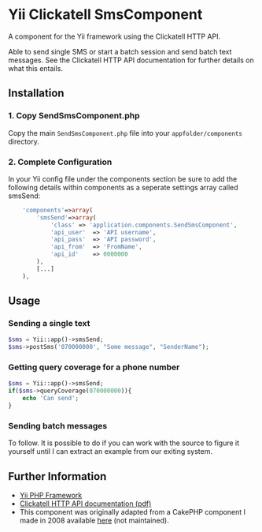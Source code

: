 Yii Clickatell SmsComponent
===========================

A component for the Yii framework using the Clickatell HTTP API.

Able to send single SMS or start a batch session and send batch text messages.
See the Clickatell HTTP API documentation for further details on what this entails.

Installation
------------

### 1. Copy SendSmsComponent.php
Copy the main `SendSmsComponent.php` file into your `appfolder/components` directory.

### 2. Complete Configuration
In your Yii config file under the components section be sure to add 
the following details within components as a seperate settings 
array called smsSend:

```php
    'components'=>array(
        'smsSend'=>array(
            'class' => 'application.components.SendSmsComponent',
            'api_user'  => 'API username',
            'api_pass'  => 'API password',
            'api_from'  => 'FromName',
            'api_id'    => 0000000
        ),
        [...]
    ),
```

Usage
-----

### Sending a single text

```php
$sms = Yii::app()->smsSend;
$sms->postSms('070000000', "Some message", "SenderName");

```

### Getting query coverage for a phone number

```php
$sms = Yii::app()->smsSend;
if($sms->queryCoverage(070000000)){
    echo 'Can send';
}

```

### Sending batch messages

To follow. It is possible to do if you can work with the source to figure it 
yourself until I can extract an example from our exiting system.

Further Information
-------------------
* [Yii PHP Framework](http://yiiframework.com)
* [Clickatell HTTP API documentation (pdf)](http://www.clickatell.com/downloads/http/Clickatell_HTTP.pdf)
* This component was originally adapted from a CakePHP component I made in 2008 available 
[here](https://code.google.com/p/clickatell-sms-cakephp/) (not maintained).
